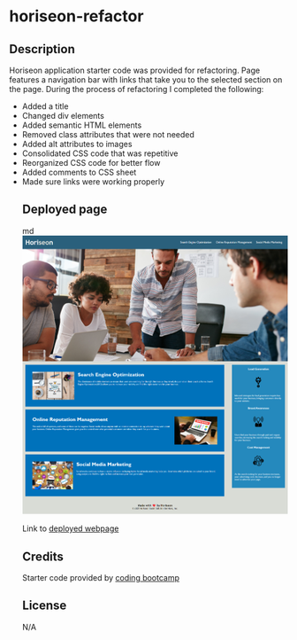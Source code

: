 # horiseon-refactor

## Description
Horiseon application starter code was provided for refactoring. Page features a navigation bar with links that take you to the selected section on the page. During the process of refactoring I completed the following:
<ul>
    <li>Added a title</li>
    <li>Changed div elements</li>
    <li>Added semantic HTML elements</li>
    <li>Removed class attributes that were not needed</li>
    <li>Added alt attributes to images</li>
    <li>Consolidated CSS code that was repetitive</li>
    <li>Reorganized CSS code for better flow</li>
    <li>Added comments to CSS sheet</li>
    <li>Made sure links were working properly</li>

## Deployed page

md    ![Deployed Page Screenshot](assets/images/screenshot-completed.png)

Link to <a href="https://ruledbysaturn.github.io/horiseon-refactor/">deployed webpage</a>

## Credits

Starter code provided by <a href="https://github.com/coding-boot-camp/urban-octo-telegram">coding bootcamp</a>


## License
N/A

